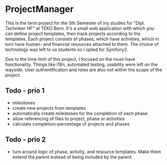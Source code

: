 ProjectManager
==============

This is the term project for the 5th Semester of my studies for "Dipl. Techniker HF" at TEKO Bern.
It's a small web application with which you can define project templates, then track projects according to the templates. Each project consists of phases, which have activities, which in turn have human- and financial resources attached to them. The choice of technology was left to us students so I opted for Symfony2.

Due to the time limit of this project, I focused on the must-have functionality. Things like i18n, automated testing, usability were left on the wayside. User authentification and roles are also not within the scope of the project.


Todo - prio 1
-------------

* milestones
* create new projects from templates
* automatically create milestones for the completion of each phase
* allow referencing of files to project, phase or activities
* calculate completion-percentage of projects and phases

Todo - prio 2
-------------

* turn around logic of phase, activity, and resource templates. Make them extend the parent instead of being included by the parent.